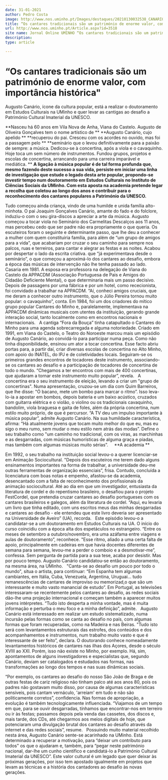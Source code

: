```yaml
---
date: 31-01-2021
author: Pedro Costa
image: http://www.nos.uminho.pt/Images/destaques/20210130032538_CANARIO.jpg
title: “Os cantares tradicionais são um património de enorme valor, com importância histórica"
url: http://www.nos.uminho.pt/Article.aspx?id=3518
site name: Jornal Online UMINHO “Os cantares tradicionais são um património de enorme valor, com importância histórica"
description: 
type: article

---
```

# “Os cantares tradicionais são um património de enorme valor, com importância histórica"


  

Augusto Canário, ícone da cultura popular, está a realizar o doutoramento em Estudos Culturais na UMinho e quer levar as cantigas ao desafio a Património Cultural Imaterial da UNESCO.

**Nasceu há 60 anos em Vila Nova de Anha, Viana do Castelo. Augusto de Oliveira Gonçalves tem o nome artístico de ** **Augusto Canário, cujo apelido ** **recuperou do pai. Cresceu com os acordes no ouvido, mas foi a passagem pelo ** **seminário que o levou definitivamente para a paixão de sempre: a música. Dedicou-se à concertina, após a viola e o cavaquinho. Hoje toca um sem número de instrumentos. Fundou grupos, projetos e escolas de concertina, arrancando para uma carreira imparável e mediática. ** **A ligação à música popular é de tal forma profunda que, mesmo fazendo deste sucesso a sua vida, persiste em iniciar uma linha de investigação que estude o legado desta arte popular, propondo-se investir tempo num doutoramento em Estudos Culturais no Instituto de Ciências Sociais da UMinho. Com esta aposta na academia pretende legar a recolha que coletou ao longo dos anos e contribuir para o reconhecimento dos cantares populares a Património da UNESCO.** 

Tudo começou ainda criança, vindo de uma humilde e unida família alto-minhota. O pai Joaquim Gonçalves Canário, amante do fado e do folclore, induziu-o com o seu gira-discos a apreciar a arte da música. Augusto começou a tocar viola no Seminário dos Carmelitas Descalços aos 11 anos, mas percebeu cedo que ser padre não era propriamente o que queria. Os escuteiros foram o seguinte e determinante passo, que lhe deu a conhecer a mulher com quem constituiria família, para além de “um grupo de amigos para a vida", que acabariam por cruzar o seu caminho para sempre nos palcos, ruas e terreiros, para cantar e alegrar as festas e as noites. Acabou por despertar o lado da escrita criativa. que “já experimentava desde o seminário”, o que começou a aproximá-lo dos cantares ao desafio, embora a época das músicas de intervenção não lhe tenha passado ao lado.
 
Casaria em 1981. A esposa era professora na delegação de Viana do Castelo da APPACDM (Associação Portuguesa de Pais e Amigos do Cidadão Deficiente Mental), o que determinaria mais um passo decisivo. Depois de passagens por uma fábrica e por um hotel, como rececionista, foi convidado a trabalhar na APPACDM. “Aí, conheci amigos cruciais, que me deram a conhecer outro instrumento, que o Júlio Pereira tornou muito popular: o cavaquinho”, conta. Em 1984, foi um dos criadores do mítico grupo popular Cantares do Minho e, paralelamente, implementava na APPACDM dinâmicas musicais com utentes da instituição, gerando grande interação social, tanto localmente como em encontros nacionais e internacionais.
 
A cantiga “Fora da Bouça” tinha catapultado o Cantares do Minho para uma agenda sobrecarregada e alguma notoriedade. Criado em 1991, em Viana do Castelo, o Teatro do Noroeste marcou mais um episódio de Augusto Canário, ao convidá-lo para participar numa peça. Como não tinha disponibilidade, ensinou um ator a tocar concertina. Esse facto abriu portas para, a partir daí, criar diversas escolas de concertina no Alto Minho, com apoio do INATEL, do IPJ e de coletividades locais. Seguiram-se os primeiros grandes encontros de tocadores deste instrumento, associando-se os cantares ao desafio e a participação de tocadores de concertina de todo o mundo. “Chegamos a ter encontros com mais de 400 concertinas, que ajudaram a tornar este instrumento muito popular”, revela.
 
A concertina era o seu instrumento de eleição, levando a criar um "grupo de concertinas". Numa apresentação, cruzou-se um dia com Quim Barreiros, que lhe disse: "Ó bacano, mete um bombo para marcar o ritmo”. Isso leva-lo-ia a apostar em bombos, depois bateria e um baixo acústico, cruzados com guitarra elétrica e o violão, o violino ou os tradicionais cavaquinho, bandolim, viola braguesa e gaita de foles, além da própria concertina, num estilo muito próprio, de que é percursor. “A TV deu um impulso importante à música popular”, admite Augusto Canário. Na sua humildade característica, afirma: “Há atualmente jovens que tocam muito melhor do que eu, mas eu sigo o meu rumo, sem mudar o meu estilo nem atrás das modas”. Define o seu trabalho como "um caminho no tradicional, com os viras, as marchinhas e as desgarradas, com músicas humorísticas de alguma graça e piadas, mas também com algumas músicas muito sérias”.
 
 
**A academia ** 

Em 1992, o seu trabalho na instituição social levou-o a querer licenciar-se em Animação Sociocultural. "Depois dos escuteiros me terem dado alguns ensinamentos importantes na forma de trabalhar, a universidade deu-me outras ferramentas de organização essenciais”, frisa. Contudo, concluída a licenciatura com boas notas e empenho, afastou-se da academia, desencantado com a falta de reconhecimento dos profissionais da animação sociocultural. Até ao dia em que um investigador, entusiasta da literatura de cordel e do repentismo brasileiro, o desafiou para o projeto FestCordel, que pretendia cruzar cantares ao desafio portugueses com os cantares brasileiros e galegos, além da literatura de cordel. “Aqui, eu levaria um livro que tinha editado, com uns escritos meus das minhas desgarradas e cantares ao desafio - ele entendeu que este livro deveria ser apresentado na Universidade de Aveiro” (UA), recorda.
 
Este episódio levou-o a candidatar-se a um doutoramento em Estudos Culturais na UA. O início do curso coincidiu com a época alta dos espetáculos no estrangeiro. “Entre os meses de setembro a outubro/novembro, era uma azáfama entre viagens e aulas de doutoramento”, reconhece. "Esse ritmo, aliado a uma certa falta de apoio, principalmente em cadeiras em que havia docentes diferentes de semana para semana, levou-me a perder o comboio e a desmotivar-me”, confessa. Sem pergunta de partida para a sua tese, acaba por desistir. Mas por pouco tempo. Augusto Canário candidatou-se então ao doutoramento, na mesma área, na UMinho.
 
"Canta-se ao desafio um pouco por todo o mundo", situa o artista, para continuar: “Em Espanha tem algumas cambiantes, em Itália, Cuba, Venezuela, Argentina, Uruguai... tudo remanescências de cantares de improviso ou memorizad,o que são um interessante e muito vasto manancial de estudo”. Em Portugal, as televisões interessaram-se recentemente pelos cantares ao desafio, as redes sociais dão-lhe uma projeção internacional e começam também a aparecer muitos jovens intérpretes. “Tudo isto desperta a minha vontade, mas é muita informação e perturba o meu foco e a minha definição”, admite.
 
Augusto Canário está interessado em realizar um estudo sistematizado, numa incursão pelas formas como se canta ao desafio no país, com algumas formas que foram recuperadas, como na Madeira e nas Beiras. "Tudo isto será com levantamentos estruturais das estrofes, dos conteúdos e dos acompanhamentos e instrumentos, num trabalho muito vasto e que é interessante de ser feito”, declara. O doutorando conhece nomeadamente levantamentos históricos de cantares nas ilhas dos Açores, desde o século XVIII ao XXI. Porém, isso não existe no Minho, por exemplo. Há, sim, apontamentos de alguns investigadores e especialistas que, segundo Canário, deviam ser catalogados e estudados nas formas, nas transformações ao longo dos tempos e nas suas dinâmicas sociais.

“Por exemplo, os cantares ao desafio do nosso São João de Braga e de outras festas de cariz religioso não tinham palco até aos anos 80, pois os padres não gostavam muito disso, por causa de algumas características sensíveis, pois cantam vernáculo, 'arreiam' em tudo e não são politicamente corretos”, confidencia. Nas formas de apropriação, a evolução é também tecnologicamente influenciada. “Viajamos de um tempo em que, para se ouvir desgarradas, tínhamos que encontrar-nos em terreiro ou ir às festas; passamos depois pela venda das cassetes, dos discos e, mais tarde, dos CDs, até chegarmos aos meios digitais de hoje, que potenciaram uma divulgação brutal dos cantares ao desafio através da internet e das redes sociais”, resume.
 
Possuindo muito material recolhido nesta área, Augusto Canário sente-se acarinhado na UMinho. Está determinado a recuperar a motivação, para “deixar um contributo para todos" os que o ajudaram e, também, para “pegar neste património nacional, dar-lhe um cunho científico e candidatá-lo a Património Cultural Imaterial da UNESCO”. Este valor cultural é um legado que quer deixar às próximas gerações, por isso tem apostado igualmente em projetos que levam as técnicas e a história dos cantadores ao desafio às novas gerações.

